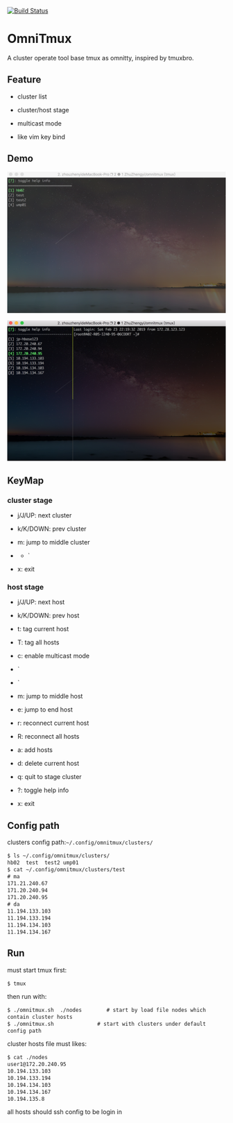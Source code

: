 [![Build Status](https://travis-ci.org/YOUR/PROJECT.svg?branch=master)](https://travis-ci.org/ZhuZhengyi/omnitmux)

# OmniTmux

A cluster operate tool base tmux as omnitty, inspired by tmuxbro.

## Feature

- cluster list

- cluster/host stage

- multicast mode

- like vim key bind

## Demo

![cluster_stage](assets/image-20190223221909576.png)

![host_stage](assets/image-20190223222257902.png)

## KeyMap

### cluster stage

- j/J/UP: next cluster

- k/K/DOWN: prev cluster

- m: jump to middle cluster

- - `

- x: exit

### host stage

- j/J/UP: next host

- k/K/DOWN: prev host

- t: tag current host

- T: tag all hosts

- c: enable multicast mode

- `

- `

- m: jump to middle host

- e: jump to end host

- r: reconnect current host

- R: reconnect all hosts

- a: add hosts

- d: delete current host

- q: quit to stage cluster

- ?: toggle help info

- x: exit

## Config path

clusters config path:`~/.config/omnitmux/clusters/`

```
$ ls ~/.config/omnitmux/clusters/
hb02  test  test2 ump01
$ cat ~/.config/omnitmux/clusters/test
# ma
171.21.240.67
171.20.240.94
171.20.240.95
# da
11.194.133.103
11.194.133.194
11.194.134.103
11.194.134.167
```

## Run

must start tmux first:

```
$ tmux
```

then run with:

```
$ ./omnitmux.sh  ./nodes        # start by load file nodes which contain cluster hosts
$ ./omnitmux.sh              # start with clusters under default config path
```

cluster hosts file must likes:

```
$ cat ./nodes
user1@172.20.240.95
10.194.133.103
10.194.133.194
10.194.134.103
10.194.134.167
10.194.135.8
```

all hosts should ssh config to be login in
